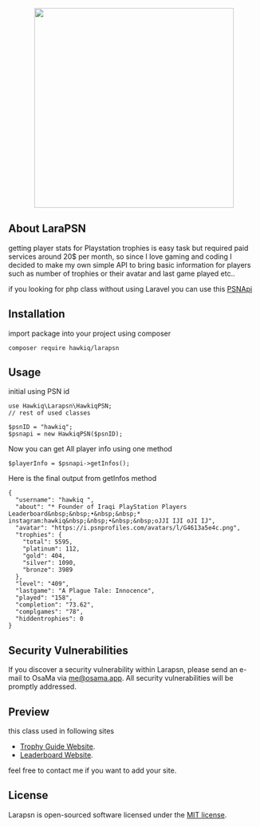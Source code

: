 <p align="center"><a href="https://trophyguide.osama.app/" target="_blank"><img src="https://trophyguide.osama.app/images/assets/logo.png" width="400"></a></p>

## About LaraPSN

getting player stats for Playstation trophies is easy task but required paid services around 20$ per month, so since I love gaming and coding I decided to make my own simple API to bring basic information for players such as number of trophies or their avatar and last game played etc..

if you looking for php class without using Laravel you can use this [PSNApi](https://github.com/hawkiq/PSNApi)

## Installation

import package into your project using composer

```
composer require hawkiq/larapsn
```

## Usage

initial using PSN id

```
use Hawkiq\Larapsn\HawkiqPSN;
// rest of used classes

$psnID = "hawkiq";
$psnapi = new HawkiqPSN($psnID);
```

Now you can get All player info using one method

```
$playerInfo = $psnapi->getInfos();
```

Here is the final output from getInfos method

```
{
  "username": "hawkiq ",
  "about": "* Founder of Iraqi PlayStation Players Leaderboard&nbsp;&nbsp;•&nbsp;&nbsp;* instagram:hawkiq&nbsp;&nbsp;•&nbsp;&nbsp;oJJI IJI oJI IJ",
  "avatar": "https://i.psnprofiles.com/avatars/l/G4613a5e4c.png",
  "trophies": {
    "total": 5595,
    "platinum": 112,
    "gold": 404,
    "silver": 1090,
    "bronze": 3989
  },
  "level": "409",
  "lastgame": "A Plague Tale: Innocence",
  "played": "158",
  "completion": "73.62",
  "complgames": "78",
  "hiddentrophies": 0
}
```

## Security Vulnerabilities

If you discover a security vulnerability within Larapsn, please send an e-mail to OsaMa via [me@osama.app](mailto:me@osama.app). All security vulnerabilities will be promptly addressed.

## Preview

this class used in following sites

- [Trophy Guide Website](https://trophyguide.osama.app).
- [Leaderboard Website](https://leaderboard.osama.app/).

feel free to contact me if you want to add your site.

## License

Larapsn is open-sourced software licensed under the [MIT license](https://opensource.org/licenses/MIT).

